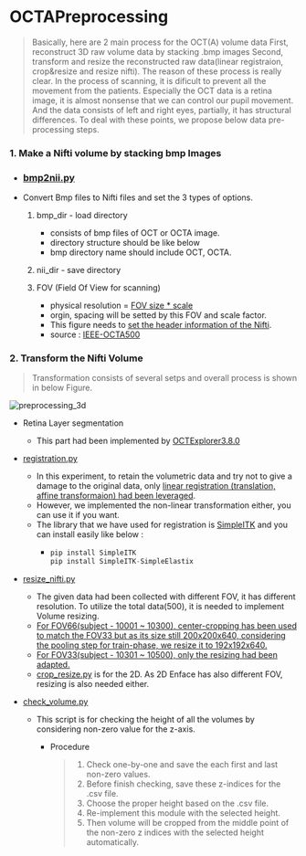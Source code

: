 # OCTAPreprocessing

> Basically, here are 2 main process for the OCT(A) volume data
> First, reconstruct 3D raw volume data by stacking .bmp images
> Second, transform and resize the reconstructed raw data(linear registraion, crop&resize and resize nifti).
> The reason of these process is really clear. In the process of scanning, it is dificult to
> prevent all the movement from the patients. Especially the OCT data is a retina image,
> it is almost nonsense that we can control our pupil movement.
> And the data consists of left and right eyes, partially, it has structural differences.
> To deal with these points, we propose below data pre-processing steps.

### 1. Make a Nifti volume by stacking bmp Images

* ### [bmp2nii.py](https://github.com/nedleeds/OCTAPreprocessing/blob/main/bmp2nii.py#L9)

- Convert Bmp files to Nifti files and set the 3 types of options.

  1. bmp_dir - load directory

     - consists of bmp files of OCT or OCTA image.
     - directory structure should be like below
     - bmp directory name should include OCT, OCTA.
  2. nii_dir - save directory
  3. FOV (Field Of View for scanning)

     - physical resolution = [FOV size * scale](https://github.com/nedleeds/OCTAPreprocessing/blob/main/bmp2nii.py#L82)
     - orgin, spacing will be setted by this FOV and scale factor.
     - This figure needs to [set the header information of the Nifti](https://github.com/nedleeds/OCTAPreprocessing/blob/main/bmp2nii.py#L56).
     - source : [IEEE-OCTA500](https://ieee-dataport.org/open-access/octa-500)

### 2. Transform the Nifti Volume

> Transformation consists of several setps and overall process is shown in below Figure.

![preprocessing_3d](https://user-images.githubusercontent.com/48194000/176991330-8f9d3f5a-e639-4acc-b6e6-f078e7cb6e54.png)

* Retina Layer segmentation

  * This part had been implemented by [OCTExplorer3.8.0](https://www.iibi.uiowa.edu/ophthalmic-analysis)
* [registration.py](https://github.com/nedleeds/OCTAPreprocessing/blob/main/registration.py#L212)

  * In this experiment, to retain the volumetric data and try not to give a damage to the original data,
    only [linear registration (translation, affine transformaion) had been leveraged](https://github.com/nedleeds/OCTAPreprocessing/blob/main/registration.py#L125).
  * However, we implemented the non-linear transformation either, you can use it if you want.
  * The library that we have used for registration is [SimpleITK](https://simpleitk.org/) and you can install easily like below :
    * ```python
      pip install SimpleITK
      pip install SimpleITK-SimpleElastix
      ```
* [resize_nifti.py]()

  * The given data had been collected with different FOV, it has different resolution. To utilize the total data(500), it is needed to implement Volume resizing.
  * [For FOV66(subject - 10001 ~ 10300), center-cropping has been used to match the FOV33 but as its size still 200x200x640, considering the pooling step for train-phase, we resize it to 192x192x640.](https://github.com/nedleeds/OCTAPreprocessing/blob/main/resize_nifti.py#L213)
  * [For FOV33(subject - 10301 ~ 10500), only the resizing had been adapted.](https://github.com/nedleeds/OCTAPreprocessing/blob/main/resize_nifti.py#L217)
  * [crop_resize.py](https://github.com/nedleeds/OCTAPreprocessing/blob/main/crop_resize.py) is for the 2D. As 2D Enface has also different FOV, resizing is also needed either.


* [check_volume.py](https://github.com/nedleeds/OCTAPreprocessing/blob/main/check_volume.py#L68)
  * This script is for checking the height of all the volumes by considering non-zero value for the z-axis.
    * Procedure

      > 1. Check one-by-one and save the each first and last non-zero values.
      > 2. Before finish checking, save these z-indices for the .csv file.
      > 3. Choose the proper height based on the .csv file.
      > 4. Re-implement this module with the selected height.
      > 5. Then volume will be cropped from the middle point of the non-zero z indices
      >    with the selected height automatically.
      >
